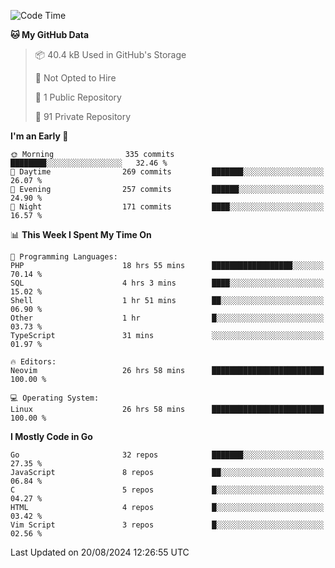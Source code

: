 
<!--START_SECTION:waka-->
![Code Time](http://img.shields.io/badge/Code%20Time-5%2C182%20hrs%204%20mins-blue)

**🐱 My GitHub Data** 

> 📦 40.4 kB Used in GitHub's Storage 
 > 
> 🚫 Not Opted to Hire
 > 
> 📜 1 Public Repository 
 > 
> 🔑 91 Private Repository 
 > 
**I'm an Early 🐤** 

```text
🌞 Morning                335 commits         ████████░░░░░░░░░░░░░░░░░   32.46 % 
🌆 Daytime                269 commits         ███████░░░░░░░░░░░░░░░░░░   26.07 % 
🌃 Evening                257 commits         ██████░░░░░░░░░░░░░░░░░░░   24.90 % 
🌙 Night                  171 commits         ████░░░░░░░░░░░░░░░░░░░░░   16.57 % 
```


📊 **This Week I Spent My Time On** 

```text
💬 Programming Languages: 
PHP                      18 hrs 55 mins      ██████████████████░░░░░░░   70.14 % 
SQL                      4 hrs 3 mins        ████░░░░░░░░░░░░░░░░░░░░░   15.02 % 
Shell                    1 hr 51 mins        ██░░░░░░░░░░░░░░░░░░░░░░░   06.90 % 
Other                    1 hr                █░░░░░░░░░░░░░░░░░░░░░░░░   03.73 % 
TypeScript               31 mins             ░░░░░░░░░░░░░░░░░░░░░░░░░   01.97 % 

🔥 Editors: 
Neovim                   26 hrs 58 mins      █████████████████████████   100.00 % 

💻 Operating System: 
Linux                    26 hrs 58 mins      █████████████████████████   100.00 % 
```

**I Mostly Code in Go** 

```text
Go                       32 repos            ███████░░░░░░░░░░░░░░░░░░   27.35 % 
JavaScript               8 repos             ██░░░░░░░░░░░░░░░░░░░░░░░   06.84 % 
C                        5 repos             █░░░░░░░░░░░░░░░░░░░░░░░░   04.27 % 
HTML                     4 repos             █░░░░░░░░░░░░░░░░░░░░░░░░   03.42 % 
Vim Script               3 repos             █░░░░░░░░░░░░░░░░░░░░░░░░   02.56 % 
```




 Last Updated on 20/08/2024 12:26:55 UTC
<!--END_SECTION:waka-->
